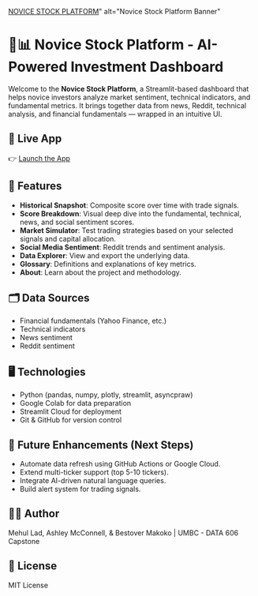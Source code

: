 [NOVICE STOCK PLATFORM](https://github.com/user-attachments/assets/d81eac75-7b14-4657-893e-785f6d0f75d5)" alt="Novice Stock Platform Banner"




# 🧠📊 Novice Stock Platform - AI-Powered Investment Dashboard

Welcome to the **Novice Stock Platform**, a Streamlit-based dashboard that helps novice investors analyze market sentiment, technical indicators, and fundamental metrics. It brings together data from news, Reddit, technical analysis, and financial fundamentals — wrapped in an intuitive UI.

## 🚀 Live App
👉 [Launch the App](https://novicestockplatform.streamlit.app/)

## 📝 Features
- **Historical Snapshot**: Composite score over time with trade signals.
- **Score Breakdown**: Visual deep dive into the fundamental, technical, news, and social sentiment scores.
- **Market Simulator**: Test trading strategies based on your selected signals and capital allocation.
- **Social Media Sentiment**: Reddit trends and sentiment analysis.
- **Data Explorer**: View and export the underlying data.
- **Glossary**: Definitions and explanations of key metrics.
- **About**: Learn about the project and methodology.

## 🗂 Data Sources
- Financial fundamentals (Yahoo Finance, etc.)
- Technical indicators
- News sentiment
- Reddit sentiment

## 🖥 Technologies
- Python (pandas, numpy, plotly, streamlit, asyncpraw)
- Google Colab for data preparation
- Streamlit Cloud for deployment
- Git & GitHub for version control

## 🔮 Future Enhancements (Next Steps)
- Automate data refresh using GitHub Actions or Google Cloud.
- Extend multi-ticker support (top 5-10 tickers).
- Integrate AI-driven natural language queries.
- Build alert system for trading signals.

## 👩‍💻 Author
Mehul Lad, Ashley McConnell, & Bestover Makoko | UMBC - DATA 606 Capstone

## 📜 License
MIT License
